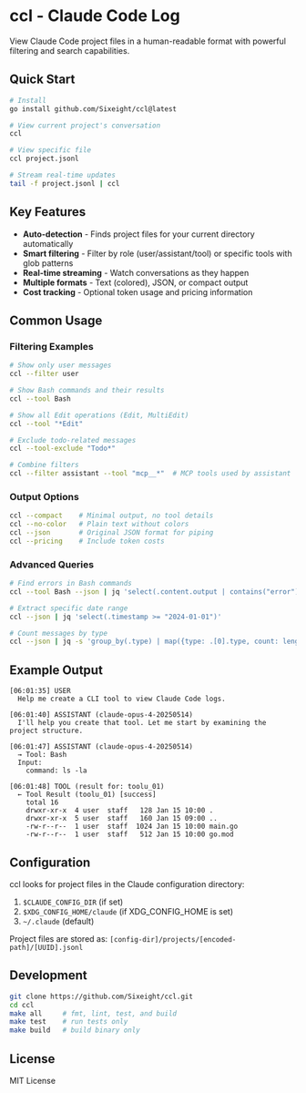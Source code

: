 # ccl - Claude Code Log

View Claude Code project files in a human-readable format with powerful filtering and search capabilities.

## Quick Start

```bash
# Install
go install github.com/Sixeight/ccl@latest

# View current project's conversation
ccl

# View specific file
ccl project.jsonl

# Stream real-time updates
tail -f project.jsonl | ccl
```

## Key Features

- **Auto-detection** - Finds project files for your current directory automatically
- **Smart filtering** - Filter by role (user/assistant/tool) or specific tools with glob patterns
- **Real-time streaming** - Watch conversations as they happen
- **Multiple formats** - Text (colored), JSON, or compact output
- **Cost tracking** - Optional token usage and pricing information

## Common Usage

### Filtering Examples

```bash
# Show only user messages
ccl --filter user

# Show Bash commands and their results
ccl --tool Bash

# Show all Edit operations (Edit, MultiEdit)
ccl --tool "*Edit"

# Exclude todo-related messages
ccl --tool-exclude "Todo*"

# Combine filters
ccl --filter assistant --tool "mcp__*"  # MCP tools used by assistant
```

### Output Options

```bash
ccl --compact    # Minimal output, no tool details
ccl --no-color   # Plain text without colors
ccl --json       # Original JSON format for piping
ccl --pricing    # Include token costs
```

### Advanced Queries

```bash
# Find errors in Bash commands
ccl --tool Bash --json | jq 'select(.content.output | contains("error"))'

# Extract specific date range
ccl --json | jq 'select(.timestamp >= "2024-01-01")'

# Count messages by type
ccl --json | jq -s 'group_by(.type) | map({type: .[0].type, count: length})'
```

## Example Output

```
[06:01:35] USER
  Help me create a CLI tool to view Claude Code logs.

[06:01:40] ASSISTANT (claude-opus-4-20250514)
  I'll help you create that tool. Let me start by examining the project structure.

[06:01:47] ASSISTANT (claude-opus-4-20250514)
  → Tool: Bash
  Input:
    command: ls -la
  
[06:01:48] TOOL (result for: toolu_01)
  ← Tool Result (toolu_01) [success]
    total 16
    drwxr-xr-x  4 user  staff   128 Jan 15 10:00 .
    drwxr-xr-x  5 user  staff   160 Jan 15 09:00 ..
    -rw-r--r--  1 user  staff  1024 Jan 15 10:00 main.go
    -rw-r--r--  1 user  staff   512 Jan 15 10:00 go.mod
```

## Configuration

ccl looks for project files in the Claude configuration directory:

1. `$CLAUDE_CONFIG_DIR` (if set)
2. `$XDG_CONFIG_HOME/claude` (if XDG_CONFIG_HOME is set)
3. `~/.claude` (default)

Project files are stored as: `[config-dir]/projects/[encoded-path]/[UUID].jsonl`

## Development

```bash
git clone https://github.com/Sixeight/ccl.git
cd ccl
make all     # fmt, lint, test, and build
make test    # run tests only
make build   # build binary only
```

## License

MIT License